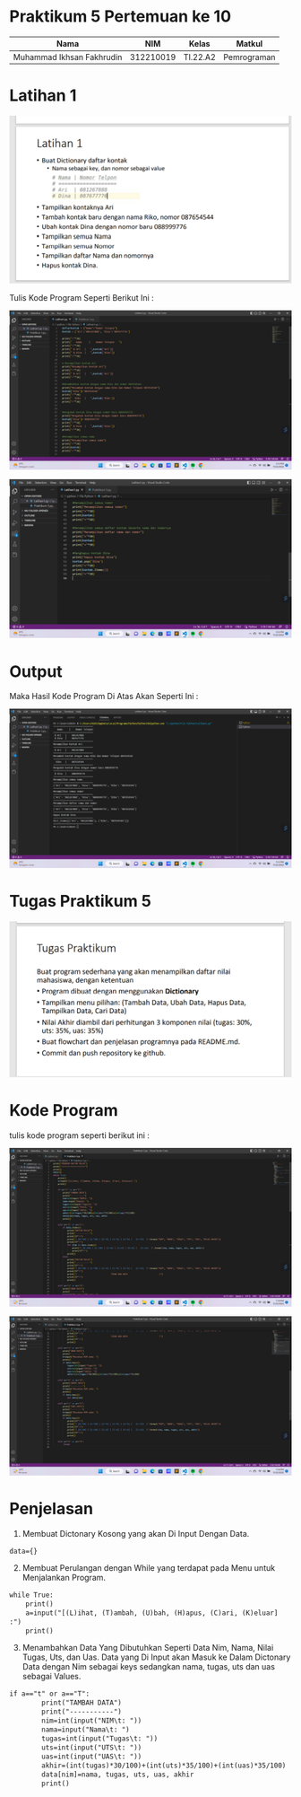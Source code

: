 # Praktikum 5 Pertemuan ke 10

|Nama|NIM|Kelas|Matkul|
|----|---|-----|------|
|Muhammad Ikhsan Fakhrudin|312210019|TI.22.A2|Pemrograman|

# Latihan 1

![gambar](screenshot/ss10.png)

Tulis Kode Program Seperti Berikut Ini :

![gambar 1](screenshot/ss1.png)

![gambar 2](screenshot/ss2.png)

# Output

Maka Hasil Kode Program Di Atas Akan Seperti Ini :

![gambar 3](screenshot/ss3.png)

# Tugas Praktikum 5

![gambar](screenshot/ss11.png)

# Kode Program

tulis kode program seperti berikut ini :

![gambar 4](screenshot/ss4.png)

![gambar 5](screenshot/ss5.png)

# Penjelasan

1. Membuat Dictonary Kosong yang akan Di Input Dengan Data.

```apa
data={}
```

2. Membuat Perulangan dengan While yang terdapat pada Menu untuk Menjalankan Program.

```
while True:
    print()
    a=input("[(L)ihat, (T)ambah, (U)bah, (H)apus, (C)ari, (K)eluar] :")
    print()
```

3. Menambahkan Data Yang Dibutuhkan Seperti Data Nim, Nama, Nilai Tugas, Uts, dan Uas. Data yang Di Input akan Masuk ke Dalam Dictonary Data dengan Nim sebagai keys sedangkan nama, tugas, uts dan uas sebagai Values.

```
if a=="t" or a=="T":
        print("TAMBAH DATA")
        print("-----------")
        nim=int(input("NIM\t: "))
        nama=input("Nama\t: ")
        tugas=int(input("Tugas\t: ")) 
        uts=int(input("UTS\t: "))
        uas=int(input("UAS\t: "))
        akhir=(int(tugas)*30/100)+(int(uts)*35/100)+(int(uas)*35/100)
        data[nim]=nama, tugas, uts, uas, akhir
        print()
```        



